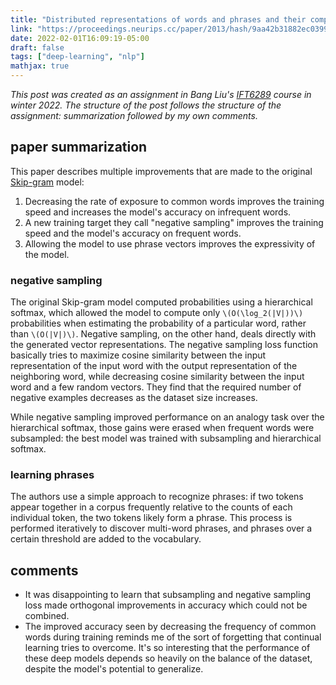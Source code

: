 ```yaml
---
title: "Distributed representations of words and phrases and their compositionality"
link: "https://proceedings.neurips.cc/paper/2013/hash/9aa42b31882ec039965f3c4923ce901b-Abstract.html"
date: 2022-02-01T16:09:19-05:00
draft: false
tags: ["deep-learning", "nlp"]
mathjax: true
---
```


*This post was created as an assignment in Bang Liu's [IFT6289](https://www-labs.iro.umontreal.ca/~liubang/IFT%206289%20-%20Winter%202022.htm) course in winter 2022. The structure of the post follows the structure of the assignment: summarization followed by my own comments.*

## paper summarization

This paper describes multiple improvements that are made to the original [Skip-gram](https://arxiv.org/abs/1301.3781) model:

1. Decreasing the rate of exposure to common words improves the training speed and increases the model's accuracy on infrequent words.
1. A new training target they call "negative sampling" improves the training speed and the model's accuracy on frequent words.
1. Allowing the model to use phrase vectors improves the expressivity of the model.

### negative sampling

The original Skip-gram model computed probabilities using a hierarchical softmax, which allowed the model to compute only `\(O(\log_2(|V|))\)` probabilities when estimating the probability of a particular word, rather than `\(O(|V|)\)`. Negative sampling, on the other hand, deals directly with the generated vector representations. The negative sampling loss function basically tries to maximize cosine similarity between the input representation of the input word with the output representation of the neighboring word, while decreasing cosine similarity between the input word and a few random vectors. They find that the required number of negative examples decreases as the dataset size increases.

While negative sampling improved performance on an analogy task over the hierarchical softmax, those gains were erased when frequent words were subsampled: the best model was trained with subsampling and hierarchical softmax.

### learning phrases

The authors use a simple approach to recognize phrases: if two tokens appear together in a corpus frequently relative to the counts of each individual token, the two tokens likely form a phrase. This process is performed iteratively to discover multi-word phrases, and phrases over a certain threshold are added to the vocabulary.

## comments

- It was disappointing to learn that subsampling and negative sampling loss made orthogonal improvements in accuracy which could not be combined.
- The improved accuracy seen by decreasing the frequency of common words during training reminds me of the sort of forgetting that continual learning tries to overcome. It's so interesting that the performance of these deep models depends so heavily on the balance of the dataset, despite the model's potential to generalize.
